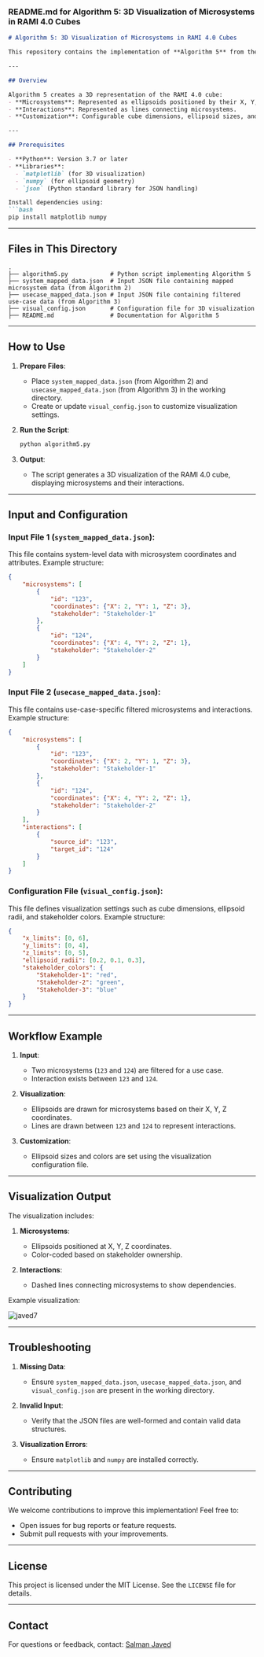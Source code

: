 ### README.md for Algorithm 5: 3D Visualization of Microsystems in RAMI 4.0 Cubes

```markdown
# Algorithm 5: 3D Visualization of Microsystems in RAMI 4.0 Cubes

This repository contains the implementation of **Algorithm 5** from the RAMI 4.0 Value Chain Analysis methodology. The algorithm visualizes microsystems and their interactions in a 3D RAMI 4.0 cube, enabling stakeholders to analyze system dependencies and relationships.

---

## Overview

Algorithm 5 creates a 3D representation of the RAMI 4.0 cube:
- **Microsystems**: Represented as ellipsoids positioned by their X, Y, Z coordinates.
- **Interactions**: Represented as lines connecting microsystems.
- **Customization**: Configurable cube dimensions, ellipsoid sizes, and stakeholder-specific colors.

---

## Prerequisites

- **Python**: Version 3.7 or later
- **Libraries**:
  - `matplotlib` (for 3D visualization)
  - `numpy` (for ellipsoid geometry)
  - `json` (Python standard library for JSON handling)

Install dependencies using:
```bash
pip install matplotlib numpy
```

---

## Files in This Directory

```
.
├── algorithm5.py            # Python script implementing Algorithm 5
├── system_mapped_data.json  # Input JSON file containing mapped microsystem data (from Algorithm 2)
├── usecase_mapped_data.json # Input JSON file containing filtered use-case data (from Algorithm 3)
├── visual_config.json       # Configuration file for 3D visualization
├── README.md                # Documentation for Algorithm 5
```

---

## How to Use

1. **Prepare Files**:
   - Place `system_mapped_data.json` (from Algorithm 2) and `usecase_mapped_data.json` (from Algorithm 3) in the working directory.
   - Create or update `visual_config.json` to customize visualization settings.

2. **Run the Script**:
   ```bash
   python algorithm5.py
   ```

3. **Output**:
   - The script generates a 3D visualization of the RAMI 4.0 cube, displaying microsystems and their interactions.

---

## Input and Configuration

### Input File 1 (`system_mapped_data.json`):
This file contains system-level data with microsystem coordinates and attributes. Example structure:
```json
{
    "microsystems": [
        {
            "id": "123",
            "coordinates": {"X": 2, "Y": 1, "Z": 3},
            "stakeholder": "Stakeholder-1"
        },
        {
            "id": "124",
            "coordinates": {"X": 4, "Y": 2, "Z": 1},
            "stakeholder": "Stakeholder-2"
        }
    ]
}
```

### Input File 2 (`usecase_mapped_data.json`):
This file contains use-case-specific filtered microsystems and interactions. Example structure:
```json
{
    "microsystems": [
        {
            "id": "123",
            "coordinates": {"X": 2, "Y": 1, "Z": 3},
            "stakeholder": "Stakeholder-1"
        },
        {
            "id": "124",
            "coordinates": {"X": 4, "Y": 2, "Z": 1},
            "stakeholder": "Stakeholder-2"
        }
    ],
    "interactions": [
        {
            "source_id": "123",
            "target_id": "124"
        }
    ]
}
```

### Configuration File (`visual_config.json`):
This file defines visualization settings such as cube dimensions, ellipsoid radii, and stakeholder colors. Example structure:
```json
{
    "x_limits": [0, 6],
    "y_limits": [0, 4],
    "z_limits": [0, 5],
    "ellipsoid_radii": [0.2, 0.1, 0.3],
    "stakeholder_colors": {
        "Stakeholder-1": "red",
        "Stakeholder-2": "green",
        "Stakeholder-3": "blue"
    }
}
```

---

## Workflow Example

1. **Input**:
   - Two microsystems (`123` and `124`) are filtered for a use case.
   - Interaction exists between `123` and `124`.

2. **Visualization**:
   - Ellipsoids are drawn for microsystems based on their X, Y, Z coordinates.
   - Lines are drawn between `123` and `124` to represent interactions.

3. **Customization**:
   - Ellipsoid sizes and colors are set using the visualization configuration file.

---

## Visualization Output

The visualization includes:
1. **Microsystems**:
   - Ellipsoids positioned at X, Y, Z coordinates.
   - Color-coded based on stakeholder ownership.

2. **Interactions**:
   - Dashed lines connecting microsystems to show dependencies.

Example visualization:

![javed7](https://github.com/user-attachments/assets/fd4cf83e-8c61-46ef-a6ce-42dad4997210)

---

## Troubleshooting

1. **Missing Data**:
   - Ensure `system_mapped_data.json`, `usecase_mapped_data.json`, and `visual_config.json` are present in the working directory.

2. **Invalid Input**:
   - Verify that the JSON files are well-formed and contain valid data structures.

3. **Visualization Errors**:
   - Ensure `matplotlib` and `numpy` are installed correctly.

---

## Contributing

We welcome contributions to improve this implementation! Feel free to:
- Open issues for bug reports or feature requests.
- Submit pull requests with your improvements.

---

## License

This project is licensed under the MIT License. See the `LICENSE` file for details.

---

## Contact

For questions or feedback, contact:
[Salman Javed](mailto:salman.jvd@gmail.com)
```
